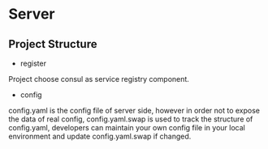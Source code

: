 # Server

## Project Structure

* register

Project choose consul as service registry component.

* config

config.yaml is the config file of server side, however in order not to expose the data of real config, config.yaml.swap is used to track the structure of config.yaml, developers can maintain your own config file in your local environment and update config.yaml.swap if changed.
